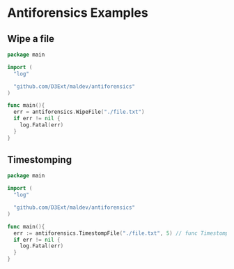 # Antiforensics Examples

## Wipe a file

```go
package main

import (
  "log"

  "github.com/D3Ext/maldev/antiforensics"
)

func main(){
  err = antiforensics.WipeFile("./file.txt")
  if err != nil {
    log.Fatal(err)
  }
}
```

## Timestomping

```go
package main

import (
  "log"

  "github.com/D3Ext/maldev/antiforensics"
)

func main(){
  err := antiforensics.TimestompFile("./file.txt", 5) // func TimestompFile(filename string, count int) (error)
  if err != nil {
    log.Fatal(err)
  }
}
```

